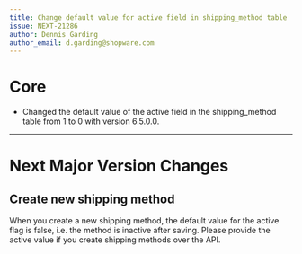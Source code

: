 ```yaml
---
title: Change default value for active field in shipping_method table
issue: NEXT-21286
author: Dennis Garding
author_email: d.garding@shopware.com
---
```


# Core
* Changed the default value of the active field in the shipping_method table from 1 to 0 with version 6.5.0.0. 
___
# Next Major Version Changes
## Create new shipping method
When you create a new shipping method, the default value for the active flag is false, i.e. the method is inactive after saving. 
Please provide the active value if you create shipping methods over the API.

